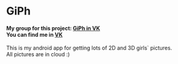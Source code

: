 <h1>GiPh</h1>
<h4>My group for this project: <a href="https://vk.com/gi_ph">GiPh in VK</a><br>
You can find me in <a href="https://vk.com/vladikvasilyev">VK</a></h4>
<p>This is my android app for getting lots of 2D and 3D girls` pictures.
<br>All pictures are in cloud :)</p>